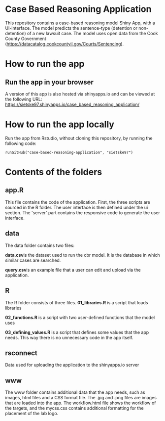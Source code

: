 # Case Based Reasoning Application
This repository contains a case-based reasoning model Shiny App, with a UI-interface. The model predicts the sentence-type (detention or non-detention) of a new lawsuit case. The model uses open data from the Cook County Government (https://datacatalog.cookcountyil.gov/Courts/Sentencing). 

# How to run the app
## Run the app in your browser
A version of this app is also hosted via shinyapps.io and can be viewed at the following URL: https://sietske97.shinyapps.io/case_based_reasoning_application/

# How to run the app locally
Run the app from Rstudio, without cloning this repository, by running the following code:
```[run app local, echo = TRUE]
runGitHub("case-based-reasoning-application", "sietske97")
```

# Contents of the folders
## app.R
This file contains the code of the application. First, the three scripts are sourced in the R folder. The user interface is then defined under the ui section. The 'server' part contains the responsive code to generate the user interface.

## data
The data folder contains two files:

**data.csv**is the dataset used to run the cbr model. It is the database in which similar cases are searched.

**query.csv**is an example file that a user can edit and upload via the application.

## R
The R folder consists of three files.
**01_libraries.R** is a script that loads libraries

**02_functions.R** is a script with two user-defined functions that the model uses

**03_defining_values.R** is a script that defines some values that the app needs. This way there is no unnecessary code in the app itself.

## rsconnect
Data used for uploading the application to the shinyapps.io server

## www
The www folder contains additional data that the app needs, such as images, html files and a CSS format file. The .jpg and .png files are images that are loaded into the app. The workflow.html file shows the workflow of the targets, and the mycss.css contains additional formatting for the placement of the lab logo.